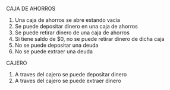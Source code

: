 CAJA DE AHORROS

1. Una caja de ahorros se abre estando vacía
2. Se puede depositar dinero en una caja de ahorros
3. Se puede retirar dinero de una caja de ahorros
4. Si tiene saldo de $0, no se puede retirar dinero de dicha caja
5. No se puede depositar una deuda
6. No se puede extraer una deuda

CAJERO

1. A traves del cajero se puede depositar dinero
2. A traves del cajero se puede extraer dinero